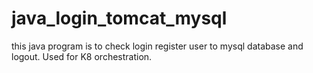# java_login_tomcat_mysql
this java program is to check login register user to mysql database and logout. Used for K8 orchestration.
